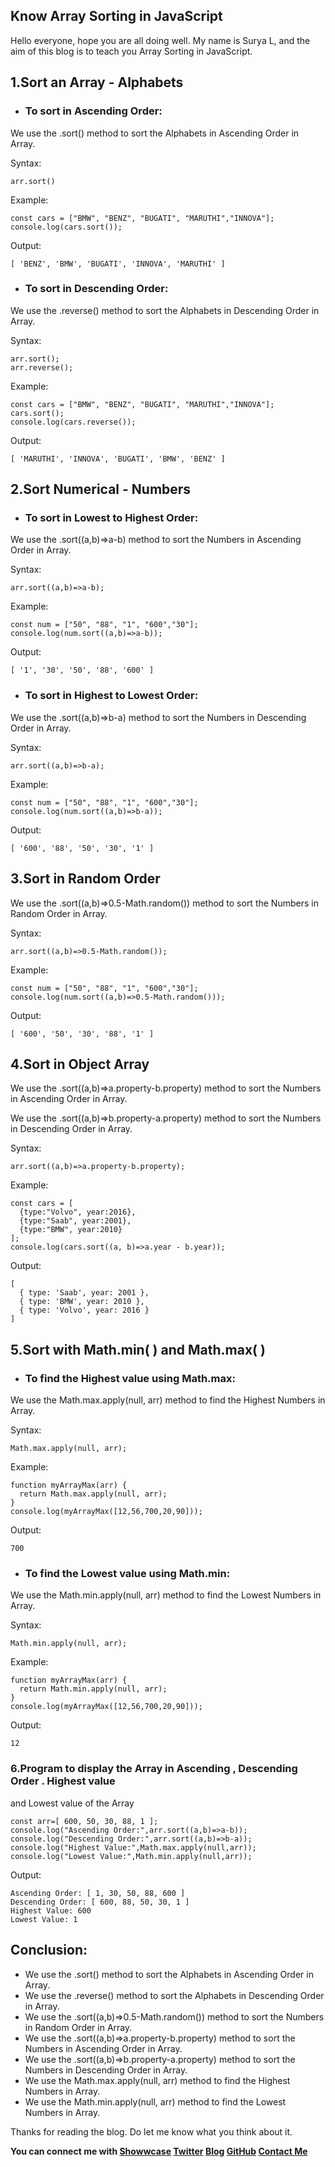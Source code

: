 ## Know Array Sorting in JavaScript

Hello everyone, hope you are all doing well. My name is Surya L, and the aim of this blog is to teach you Array Sorting in JavaScript.

## 1.Sort an Array - Alphabets

- ### To sort in Ascending Order:

We use the .sort() method to sort the Alphabets in Ascending Order in Array.

Syntax:
```
arr.sort()
```
Example:
```
const cars = ["BMW", "BENZ", "BUGATI", "MARUTHI","INNOVA"];
console.log(cars.sort());
```
Output:
```
[ 'BENZ', 'BMW', 'BUGATI', 'INNOVA', 'MARUTHI' ]
```

- ### To sort in Descending Order:

We use the .reverse() method to sort the Alphabets in Descending Order in Array.

Syntax:
```
arr.sort();
arr.reverse();
```
Example:
```
const cars = ["BMW", "BENZ", "BUGATI", "MARUTHI","INNOVA"];
cars.sort();
console.log(cars.reverse());
```
Output:
```
[ 'MARUTHI', 'INNOVA', 'BUGATI', 'BMW', 'BENZ' ]
```
## 2.Sort Numerical - Numbers

- ### To sort in Lowest to Highest Order:

We use the .sort((a,b)=>a-b) method to sort the Numbers in Ascending Order in Array.

Syntax:
```
arr.sort((a,b)=>a-b);
```
Example:
```
const num = ["50", "88", "1", "600","30"];
console.log(num.sort((a,b)=>a-b));
```
Output:
```
[ '1', '30', '50', '88', '600' ]
```
- ### To sort in Highest to Lowest Order:

We use the .sort((a,b)=>b-a) method to sort the Numbers in Descending Order in Array.

Syntax:
```
arr.sort((a,b)=>b-a);
```
Example:
```
const num = ["50", "88", "1", "600","30"];
console.log(num.sort((a,b)=>b-a));
```
Output:
```
[ '600', '88', '50', '30', '1' ]
```
## 3.Sort in Random Order
We use the .sort((a,b)=>0.5-Math.random()) method to sort the Numbers in Random Order in Array.

Syntax:
```
arr.sort((a,b)=>0.5-Math.random());
```
Example:
```
const num = ["50", "88", "1", "600","30"];
console.log(num.sort((a,b)=>0.5-Math.random()));
```
Output:
```
[ '600', '50', '30', '88', '1' ]
```
## 4.Sort in Object Array

We use the .sort((a,b)=>a.property-b.property) method to sort the Numbers in Ascending Order in Array.

We use the .sort((a,b)=>b.property-a.property) method to sort the Numbers in Descending Order in Array.

Syntax:
```
arr.sort((a,b)=>a.property-b.property);
```
Example:
```
const cars = [
  {type:"Volvo", year:2016},
  {type:"Saab", year:2001},
  {type:"BMW", year:2010}
];
console.log(cars.sort((a, b)=>a.year - b.year));
```
Output:
```
[
  { type: 'Saab', year: 2001 },
  { type: 'BMW', year: 2010 },
  { type: 'Volvo', year: 2016 }
]
```
## 5.Sort with Math.min( ) and Math.max( )

- ### To find the Highest value using Math.max:

We use the Math.max.apply(null, arr) method to find the Highest Numbers  in Array.

Syntax:
```
Math.max.apply(null, arr);
```
Example:
```
function myArrayMax(arr) {
  return Math.max.apply(null, arr);
}
console.log(myArrayMax([12,56,700,20,90]));
```
Output:
```
700
```
- ###  To find the Lowest value using Math.min:

We use the Math.min.apply(null, arr) method to find the Lowest Numbers  in Array.

Syntax:
```
Math.min.apply(null, arr);
```
Example:
```
function myArrayMax(arr) {
  return Math.min.apply(null, arr);
}
console.log(myArrayMax([12,56,700,20,90]));
```
Output:
```
12
```
### 6.Program to display the Array in Ascending , Descending Order . Highest value 
and Lowest value of the Array
```
const arr=[ 600, 50, 30, 88, 1 ];
console.log("Ascending Order:",arr.sort((a,b)=>a-b));
console.log("Descending Order:",arr.sort((a,b)=>b-a));
console.log("Highest Value:",Math.max.apply(null,arr));
console.log("Lowest Value:",Math.min.apply(null,arr));
```
Output:
```
Ascending Order: [ 1, 30, 50, 88, 600 ]
Descending Order: [ 600, 88, 50, 30, 1 ]
Highest Value: 600
Lowest Value: 1
```
## Conclusion:
- We use the .sort() method to sort the Alphabets in Ascending Order in Array.
- We use the .reverse() method to sort the Alphabets in Descending Order in Array.
- We use the .sort((a,b)=>0.5-Math.random()) method to sort the Numbers in Random Order in Array.
- We use the .sort((a,b)=>a.property-b.property) method to sort the Numbers in Ascending Order in Array.
- We use the .sort((a,b)=>b.property-a.property) method to sort the Numbers in Descending Order in Array.
- We use the Math.max.apply(null, arr) method to find the Highest Numbers  in Array.
- We use the Math.min.apply(null, arr) method to find the Lowest Numbers  in Array.

Thanks for reading the blog. Do let me know what you think about it.

**You can connect me with <a href="https://www.showwcase.com/suryal8991">Showwcase</a>
<a href="https://twitter.com/SURYA_L1998">Twitter</a>
<a href="https://blog.surya-l.com/">Blog</a>
<a href="https://github.com/Surya8991">GitHub</a>
<a href="mailto:contact@surya-l.com">Contact Me</a>**
